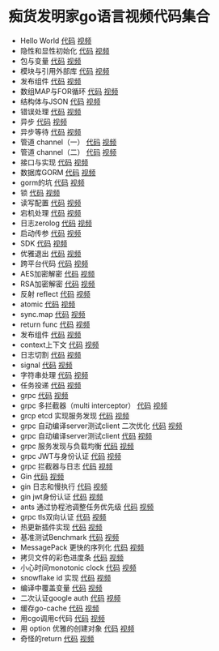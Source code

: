 # 痴货发明家go语言视频代码集合

* Hello World
[代码](./go%E8%AF%AD%E8%A8%80/hello%20world/)
[视频](https://www.bilibili.com/video/BV1eU4y1C7sr)
* 隐性和显性初始化
[代码](./go%E8%AF%AD%E8%A8%80/%E9%9A%90%E6%80%A7%E5%92%8C%E6%98%BE%E6%80%A7%E5%88%9D%E5%A7%8B%E5%8C%96/)
[视频](https://www.bilibili.com/video/BV1bd4y1K7ac)
* 包与变量
[代码](./go%E8%AF%AD%E8%A8%80/%E5%8C%85%E4%B8%8E%E5%8F%98%E9%87%8F/)
[视频](https://www.bilibili.com/video/BV1eg411k7hH)
* 模块与引用外部库
[代码](./go%E8%AF%AD%E8%A8%80/%E6%A8%A1%E5%9D%97%E4%B8%8E%E5%BC%95%E7%94%A8%E5%A4%96%E9%83%A8%E5%BA%93/)
[视频](https://www.bilibili.com/video/BV18v4y1c7bw)
* 发布组件
[代码](./go%E8%AF%AD%E8%A8%80/%E5%8F%91%E5%B8%83%E7%BB%84%E4%BB%B6/)
[视频](https://www.bilibili.com/video/BV1sd4y1G7Xz)
* 数组MAP与FOR循环
[代码](./go%E8%AF%AD%E8%A8%80/%E6%95%B0%E7%BB%84MAP%E4%B8%8EFOR%E5%BE%AA%E7%8E%AF/)
[视频](https://www.bilibili.com/video/BV1sV4y1472Z)
* 结构体与JSON
[代码](./go%E8%AF%AD%E8%A8%80/%E7%BB%93%E6%9E%84%E4%BD%93%E4%B8%8EJSON/)
[视频](https://www.bilibili.com/video/BV11v4y1F7CR)
* 错误处理
[代码](./go%E8%AF%AD%E8%A8%80/%E9%94%99%E8%AF%AF%E5%A4%84%E7%90%86/)
[视频](https://www.bilibili.com/video/BV1hP411L72j)
* 异步
[代码](./go%E8%AF%AD%E8%A8%80/%E5%BC%82%E6%AD%A5/)
[视频](https://www.bilibili.com/video/BV1Td4y1P7WF)
* 异步等待
[代码](./go%E8%AF%AD%E8%A8%80/%E5%BC%82%E6%AD%A5%E7%AD%89%E5%BE%85/)
[视频](https://www.bilibili.com/video/BV1rN4y1G7ri)
* 管道 channel（一）
[代码](./go%E8%AF%AD%E8%A8%80/%E7%AE%A1%E9%81%93%20channel%EF%BC%88%E4%B8%80%EF%BC%89/)
[视频](https://www.bilibili.com/video/BV13a411N7o5)
* 管道 channel（二）
[代码](./go%E8%AF%AD%E8%A8%80/%E7%AE%A1%E9%81%93%20channel%EF%BC%88%E4%BA%8C%EF%BC%89/)
[视频](https://www.bilibili.com/video/BV1PP411H7ek)
* 接口与实现
[代码](./go%E8%AF%AD%E8%A8%80/%E6%8E%A5%E5%8F%A3%E4%B8%8E%E5%AE%9E%E7%8E%B0/)
[视频](https://www.bilibili.com/video/BV1rd4y1o76C)
* 数据库GORM
[代码](./go%E8%AF%AD%E8%A8%80/gorm/%E6%95%B0%E6%8D%AE%E5%BA%93GORM/)
[视频](https://www.bilibili.com/video/BV1hV4y1s7QJ)
* gorm的坑
[代码](./go%E8%AF%AD%E8%A8%80/gorm/gorm%E7%9A%84%E5%9D%91/)
[视频](https://www.bilibili.com/video/BV1WT411T7SX)
* 锁
[代码](./go%E8%AF%AD%E8%A8%80/%E9%94%81/)
[视频](https://www.bilibili.com/video/BV1zU4y1C7E2)
* 读写配置
[代码](./go%E8%AF%AD%E8%A8%80/%E8%AF%BB%E5%86%99%E9%85%8D%E7%BD%AE/)
[视频](https://www.bilibili.com/video/BV14V4y1s7o8)
* 宕机处理
[代码](./go%E8%AF%AD%E8%A8%80/%E5%AE%95%E6%9C%BA%E5%A4%84%E7%90%86/)
[视频](https://www.bilibili.com/video/BV1Sa411R7qf)
* 日志zerolog
[代码](./go%E8%AF%AD%E8%A8%80/%E6%97%A5%E5%BF%97zerolog/)
[视频](https://www.bilibili.com/video/BV1qT411c7Jn)
* 启动传参
[代码](./go%E8%AF%AD%E8%A8%80/%E5%90%AF%E5%8A%A8%E4%BC%A0%E5%8F%82/)
[视频](https://www.bilibili.com/video/BV19g41167La)
* SDK
[代码](./go%E8%AF%AD%E8%A8%80/SDK/)
[视频](https://www.bilibili.com/video/BV1c14y1x7dJ)
* 优雅退出
[代码](./go%E8%AF%AD%E8%A8%80/%E4%BC%98%E9%9B%85%E9%80%80%E5%87%BA/)
[视频](https://www.bilibili.com/video/BV1sD4y1i71P)
* 跨平台代码
[代码](./go%E8%AF%AD%E8%A8%80/%E8%B7%A8%E5%B9%B3%E5%8F%B0%E4%BB%A3%E7%A0%81/)
[视频](https://www.bilibili.com/video/BV1aW4y187EN)
* AES加密解密
[代码](./go%E8%AF%AD%E8%A8%80/AES%E5%8A%A0%E5%AF%86%E8%A7%A3%E5%AF%86/)
[视频](https://www.bilibili.com/video/BV1aG41147nE)
* RSA加密解密
[代码](./go%E8%AF%AD%E8%A8%80/RSA%E5%8A%A0%E5%AF%86%E8%A7%A3%E5%AF%86/)
[视频](https://www.bilibili.com/video/BV1zG41147Cb)
* 反射 reflect
[代码](./go%E8%AF%AD%E8%A8%80/%E5%8F%8D%E5%B0%84%20reflect/)
[视频](https://www.bilibili.com/video/BV1xG4y1k7kN)
* atomic
[代码](./go%E8%AF%AD%E8%A8%80/atomic/)
[视频](https://www.bilibili.com/video/BV1PG411t7Zf)
* sync.map
[代码](./go%E8%AF%AD%E8%A8%80/sync.map/)
[视频](https://www.bilibili.com/video/BV1RB4y137Wm)
* return func
[代码](./go%E8%AF%AD%E8%A8%80/return%20func/)
[视频](https://www.bilibili.com/video/BV1qY4y1u7w4)
* 发布组件
[代码](./go%E8%AF%AD%E8%A8%80/30%20%E5%8F%91%E5%B8%83%E7%BB%84%E4%BB%B6/)
[视频](https://www.bilibili.com/video/BV1sd4y1G7Xz)
* context上下文
[代码](./go%E8%AF%AD%E8%A8%80/context%E4%B8%8A%E4%B8%8B%E6%96%87/)
[视频](https://www.bilibili.com/video/BV17V4y1p7gR)
* 日志切割
[代码](./go%E8%AF%AD%E8%A8%80/%E6%97%A5%E5%BF%97%E5%88%87%E5%89%B2/)
[视频](https://www.bilibili.com/video/BV1YD4y1z7v3)
* signal
[代码](./go%E8%AF%AD%E8%A8%80/signal/)
[视频](https://www.bilibili.com/video/BV13e411u7e6)
* 字符串处理
[代码](./go%E8%AF%AD%E8%A8%80/%E5%AD%97%E7%AC%A6%E4%B8%B2%E5%A4%84%E7%90%86/)
[视频](https://www.bilibili.com/video/BV1C24y1o7DD)
* 任务投递
[代码](./go%E8%AF%AD%E8%A8%80/%E4%BB%BB%E5%8A%A1%E6%8A%95%E9%80%92/)
[视频](https://www.bilibili.com/video/BV1mt4y1j7co)
* grpc
[代码](./go%E8%AF%AD%E8%A8%80/grpc/GRPC/)
[视频](https://www.bilibili.com/video/BV1JB4y1z7Cy)
* grpc 多拦截器（multi interceptor）
[代码](./go%E8%AF%AD%E8%A8%80/grpc/grpc%20%E5%A4%9A%E6%8B%A6%E6%88%AA%E5%99%A8%EF%BC%88multi%20interceptor%EF%BC%89/)
[视频](https://www.bilibili.com/video/BV1NW4y1q7SB)
* grcp etcd 实现服务发现
[代码](./go%E8%AF%AD%E8%A8%80/grpc/etcd%20%E5%AE%9E%E7%8E%B0%E6%9C%8D%E5%8A%A1%E5%8F%91%E7%8E%B0/)
[视频](https://www.bilibili.com/video/BV1Je4y1y74Z)
* grpc 自动编译server测试client 二次优化
[代码](./go%E8%AF%AD%E8%A8%80/grpc/grpc%20%E8%87%AA%E5%8A%A8%E7%BC%96%E8%AF%91server%E6%B5%8B%E8%AF%95client%20%E4%BA%8C%E6%AC%A1%E4%BC%98%E5%8C%96/)
[视频](https://www.bilibili.com/video/BV1fP4y1d7s3)
* grpc 自动编译server测试client
[代码](./go%E8%AF%AD%E8%A8%80/grpc/grpc%20%E8%87%AA%E5%8A%A8%E7%BC%96%E8%AF%91server%E6%B5%8B%E8%AF%95client/)
[视频](https://www.bilibili.com/video/BV1Za411u7ci)
* grpc 服务发现与负载均衡
[代码](./go%E8%AF%AD%E8%A8%80/grpc/grpc%20%E6%9C%8D%E5%8A%A1%E5%8F%91%E7%8E%B0%E4%B8%8E%E8%B4%9F%E8%BD%BD%E5%9D%87%E8%A1%A1/)
[视频](https://www.bilibili.com/video/BV1NG411V71c)
* grpc JWT与身份认证
[代码](./go%E8%AF%AD%E8%A8%80/grpc/grpc%20JWT%E4%B8%8E%E8%BA%AB%E4%BB%BD%E8%AE%A4%E8%AF%81/)
[视频](https://www.bilibili.com/video/BV1dW4y1t7mF)
* grpc 拦截器与日志
[代码](./go%E8%AF%AD%E8%A8%80/grpc/grpc%20%E6%8B%A6%E6%88%AA%E5%99%A8%E4%B8%8E%E6%97%A5%E5%BF%97/)
[视频](https://www.bilibili.com/video/BV1wV4y1p7P3)
* Gin
[代码](./go%E8%AF%AD%E8%A8%80/gin/Gin/)
[视频](https://www.bilibili.com/video/BV1cB4y1L7Ew)
* gin 日志和慢执行
[代码](./go%E8%AF%AD%E8%A8%80/gin/gin%20%E6%97%A5%E5%BF%97%E5%92%8C%E6%85%A2%E6%89%A7%E8%A1%8C/)
[视频](https://www.bilibili.com/video/BV11K411Z7ux)
* gin jwt身份认证
[代码](./go%E8%AF%AD%E8%A8%80/gin/gin%20jwt%E8%BA%AB%E4%BB%BD%E8%AE%A4%E8%AF%81/)
[视频](https://www.bilibili.com/video/BV1mG4y167tE)
* ants 通过协程池调整任务优先级
[代码](./go%E8%AF%AD%E8%A8%80/ants%20%E9%80%9A%E8%BF%87%E5%8D%8F%E7%A8%8B%E6%B1%A0%E8%B0%83%E6%95%B4%E4%BB%BB%E5%8A%A1%E4%BC%98%E5%85%88%E7%BA%A7/)
[视频](https://www.bilibili.com/video/BV1YV4y1K7eG)
* grpc tls双向认证
[代码](./go%E8%AF%AD%E8%A8%80/grpc/grpc%20tls%E5%8F%8C%E5%90%91%E8%AE%A4%E8%AF%81/)
[视频](https://www.bilibili.com/video/BV1VV4y1T7j8)
* 热更新插件实现
[代码](./go%E8%AF%AD%E8%A8%80/%E7%83%AD%E6%9B%B4%E6%96%B0%E6%8F%92%E4%BB%B6%E5%AE%9E%E7%8E%B0/)
[视频](https://www.bilibili.com/video/BV15e4y1B7e9)
* 基准测试Benchmark
[代码](./go%E8%AF%AD%E8%A8%80/%E5%9F%BA%E5%87%86%E6%B5%8B%E8%AF%95Benchmark/)
[视频](https://www.bilibili.com/video/BV1XD4y1C7Bg)
* MessagePack 更快的序列化
[代码](./go%E8%AF%AD%E8%A8%80/MessagePack%20%E6%9B%B4%E5%BF%AB%E7%9A%84%E5%BA%8F%E5%88%97%E5%8C%96/)
[视频](https://www.bilibili.com/video/BV1Ne4y1q7m9)
* 拷贝文件的彩色进度条
[代码](./go%E8%AF%AD%E8%A8%80/%E7%BB%99%E6%8B%B7%E8%B4%9D%E6%96%87%E4%BB%B6%E5%A2%9E%E5%8A%A0%E8%BF%9B%E5%BA%A6%E6%9D%A1/)
[视频](https://www.bilibili.com/video/BV1nt4y1u7pi)
* 小心时间monotonic clock
[代码](./go%E8%AF%AD%E8%A8%80/%E5%B0%8F%E5%BF%83%E6%97%B6%E9%97%B4monotonic%20clock/)
[视频](https://www.bilibili.com/video/BV13m4y1w72R)
* snowflake id 实现
[代码](./go%E8%AF%AD%E8%A8%80/snowflake%20id%20%E5%AE%9E%E7%8E%B0/)
[视频](https://www.bilibili.com/video/BV18P411A7pa)
* 编译中覆盖变量
[代码](./go%E8%AF%AD%E8%A8%80/%E7%BC%96%E8%AF%91%E4%B8%AD%E8%A6%86%E7%9B%96%E5%8F%98%E9%87%8F/)
[视频](https://www.bilibili.com/video/BV1Cv4y1U7wv)
* 二次认证google auth
[代码](./go%E8%AF%AD%E8%A8%80/%E4%BA%8C%E6%AC%A1%E9%AA%8C%E8%AF%81%20google%20auth/)
[视频](https://www.bilibili.com/video/BV1Xe4y117Lk)
* 缓存go-cache
[代码](./go%E8%AF%AD%E8%A8%80/%E7%BC%93%E5%AD%98go-cache/)
[视频](https://www.bilibili.com/video/BV1Nt4y1T7Cs)
* 用cgo调用c代码
[代码](./go%E8%AF%AD%E8%A8%80/%E7%94%A8cgo%E8%B0%83%E7%94%A8c%E4%BB%A3%E7%A0%81/)
[视频](https://www.bilibili.com/video/BV1SP4y1y7Xj)
* 用 option 优雅的创建对象
[代码](./go%E8%AF%AD%E8%A8%80/%E7%94%A8%20option%20%E4%BC%98%E9%9B%85%E7%9A%84%E5%88%9B%E5%BB%BA%E5%AF%B9%E8%B1%A1/)
[视频](https://www.bilibili.com/video/BV1VM411C7P6)
* 奇怪的return
[代码](./go%E8%AF%AD%E8%A8%80/%E5%A5%87%E6%80%AA%E7%9A%84return/)
[视频](https://www.bilibili.com/video/BV1Ue4y1p7bC)
